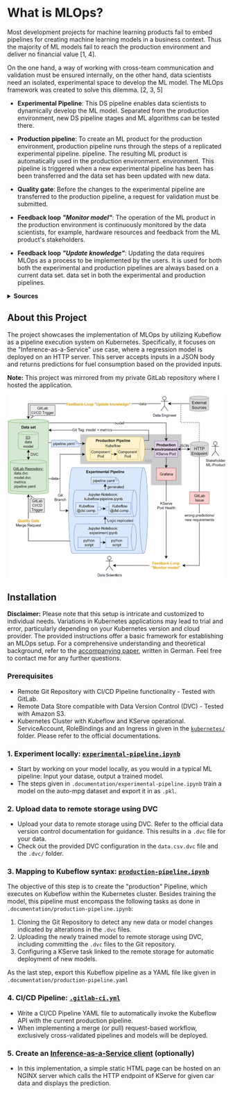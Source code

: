 # What is MLOps?

Most development projects for machine learning products fail to embed pipelines for creating machine learning models in a business context. Thus the majority of ML models fail to reach the production environment and deliver no financial
value [1, 4]. 

On the one hand, a way of working with cross-team communication and validation must be ensured internally, on the other hand, data scientists need an isolated, experimental space to develop the ML model. The MLOps framework was created to solve this dilemma. [2, 3, 5]

- **Experimental Pipeline**: This DS pipeline enables data scientists to dynamically develop the ML model. Separated from the production environment, new DS pipeline stages and ML algorithms can be tested there. 

- **Production pipeline**: To create an ML product for the production environment, production pipeline runs through the steps of a replicated experimental pipeline.
pipeline. The resulting ML product is automatically used in the production environment. environment. This pipeline is triggered when a new experimental pipeline has been has been transferred and the data set has been updated with new data. 

- **Quality gate**: Before the changes to the experimental pipeline are transferred to the production pipeline, a request for validation must be submitted. 

- **Feedback loop** ***"Monitor model"***: The operation of the ML product in the production environment is continuously monitored by the data scientists,
for example, hardware resources and feedback from the ML product's stakeholders.

- **Feedback loop** ***"Update knowledge"***: Updating the data requires MLOps
as a process to be implemented by the users. It is used for both
both the experimental and production pipelines are always based on a current data set.
data set in both the experimental and production pipelines.

<details xmlns="http://www.w3.org/1999/html">
  
<summary><b>Sources</b></summary>

[1] Gartner: Gartner survey reveals less than half of data and analytics teams effectively provide value to the organization. (2023)<br>
[2] Mäkinen et al.: Who needs mlops: What data scientists seek to accomplish and how can mlops help? (2021)<br>
[3] Shankar et al.: Operationalizing machine learning: An interview study. (2022)<br>
[4] Staff, V.: Why do 87% of data science projects never make it into production?
(2019)<br>
[5] Subramanya, R., Sierla, S., Vyatkin, V.: From devops to mlops: Overview and application to electricity market forecasting (2022)
</details>

## About this Project

The project showcases the implementation of MLOps by utilizing Kubeflow as a pipeline execution system on Kubernetes. Specifically, it focuses on the "Inference-as-a-Service" use case, where a regression model is deployed on an HTTP server. This server accepts inputs in a JSON body and returns predictions for fuel consumption based on the provided inputs. 

**Note:** This project was mirrored from my private GitLab repository where I hosted the application.

![System Architecture](.documentation/system_architecture.png)

## Installation

**Disclaimer:** Please note that this setup is intricate and customized to individual needs. Variations in Kubernetes applications may lead to trial and error, particularly depending on your Kubernetes version and cloud provider. The provided instructions offer a basic framework for establishing an MLOps setup. For a comprehensive understanding and theoretical background, refer to the [accompanying paper](.documentation/paper_german.pdf), written in German. Feel free to contact me for any further questions.

### Prerequisites
- Remote Git Repository with CI/CD Pipeline functionality - Tested with GitLab.
- Remote Data Store compatible with Data Version Control (DVC) - Tested with Amazon S3.
- Kubernetes Cluster with Kubeflow and KServe operational. ServiceAccount, RoleBindings and an Ingress in given in the [`kubernetes/`](kubernetes/) folder. Please refer to the official documentations.

### 1. Experiment locally: [`experimental-pipeline.ipynb`](pipelines/experimental-pipeline.ipynb)
- Start by working on your model locally, as you would in a typical ML pipeline: Input your datase, output a trained model.
- The steps given in `.documentation/experimental-pipeline.ipynb` train a model on the auto-mpg dataset and export it in as `.pkl`.

### 2. Upload data to remote storage using DVC
- Upload your data to remote storage using DVC. Refer to the official data version control documentation for guidance. This results in a `.dvc` file for your data.
- Check out the provided DVC configuration in the `data.csv.dvc` file and the `.dvc/` folder.

### 3. Mapping to Kubeflow syntax: [`production-pipeline.ipynb`](pipelines/production-pipeline.ipynb)
The objective of this step is to create the "production" Pipeline, which executes on Kubeflow within the Kubernetes cluster. Besides training the model, this pipeline must encompass the following tasks as done in `.documentation/production-pipeline.ipynb`:
1. Cloning the Git Repository to detect any new data or model changes indicated by alterations in the `.dvc` files.
2. Uploading the newly trained model to remote storage using DVC, including committing the `.dvc` files to the Git repository.
3. Configuring a KServe task linked to the remote storage for automatic deployment of new models.

As the last step, export this Kubeflow pipeline as a YAML file like given in `.documentation/production-pipeline.yaml` 

### 4. CI/CD Pipeline: [`.gitlab-ci.yml`](pipelines/.gitlab-ci.yml)
- Write a CI/CD Pipeline YAML file to automatically invoke the Kubeflow API with the current production pipeline.
- When implementing a merge (or pull) request-based workflow, exclusively cross-validated pipelines and models will be deployed.

### 5. Create an [Inference-as-a-Service client](inference-as-a-service-client) (optionally)
- In this implementation, a simple static HTML page can be hosted on an NGINX server which calls the HTTP endpoint of KServe for given car data and displays the prediction.